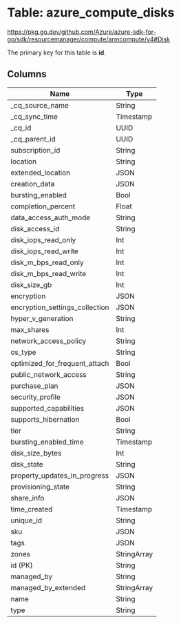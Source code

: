 # Table: azure_compute_disks

https://pkg.go.dev/github.com/Azure/azure-sdk-for-go/sdk/resourcemanager/compute/armcompute/v4#Disk

The primary key for this table is **id**.



## Columns
| Name          | Type          |
| ------------- | ------------- |
|_cq_source_name|String|
|_cq_sync_time|Timestamp|
|_cq_id|UUID|
|_cq_parent_id|UUID|
|subscription_id|String|
|location|String|
|extended_location|JSON|
|creation_data|JSON|
|bursting_enabled|Bool|
|completion_percent|Float|
|data_access_auth_mode|String|
|disk_access_id|String|
|disk_iops_read_only|Int|
|disk_iops_read_write|Int|
|disk_m_bps_read_only|Int|
|disk_m_bps_read_write|Int|
|disk_size_gb|Int|
|encryption|JSON|
|encryption_settings_collection|JSON|
|hyper_v_generation|String|
|max_shares|Int|
|network_access_policy|String|
|os_type|String|
|optimized_for_frequent_attach|Bool|
|public_network_access|String|
|purchase_plan|JSON|
|security_profile|JSON|
|supported_capabilities|JSON|
|supports_hibernation|Bool|
|tier|String|
|bursting_enabled_time|Timestamp|
|disk_size_bytes|Int|
|disk_state|String|
|property_updates_in_progress|JSON|
|provisioning_state|String|
|share_info|JSON|
|time_created|Timestamp|
|unique_id|String|
|sku|JSON|
|tags|JSON|
|zones|StringArray|
|id (PK)|String|
|managed_by|String|
|managed_by_extended|StringArray|
|name|String|
|type|String|
